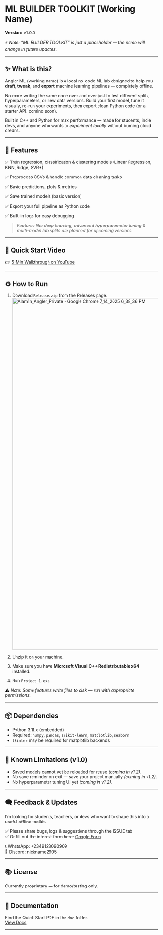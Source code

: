  # ML BUILDER TOOLKIT (Working Name)

**Version:** v1.0.0

⚡ *Note: “ML BUILDER TOOLKIT” is just a placeholder — the name will change in future updates.*

---

## ✨ What is this?

Angler ML (working name) is a local no-code ML lab designed to help you **draft**, **tweak**, and **export** machine learning pipelines — completely offline.

No more writing the same code over and over just to test different splits, hyperparameters, or new data versions. Build your first model, tune it visually, re-run your experiments, then export clean Python code (or a starter API, coming soon).

Built in C++ and Python for max performance — made for students, indie devs, and anyone who wants to *experiment locally* without burning cloud credits.

---

## 🚀 **Features**

✅ Train regression, classification & clustering models (Linear Regression, KNN, Ridge, SVR*)

✅ Preprocess CSVs & handle common data cleaning tasks

✅ Basic predictions, plots & metrics

✅ Save trained models (basic version)

✅ Export your full pipeline as Python code

✅ Built-in logs for easy debugging

> *Features like deep learning, advanced hyperparameter tuning & multi-model lab splits are planned for upcoming versions.*

---

## 🎥 **Quick Start Video**

👉 [5-Min Walkthrough on YouTube](https://youtu.be/xFQB1z091gQ)

---

## ⚙️ **How to Run**

1. Download `Release.zip` from the Releases page.<img width="1920" height="1161" alt="Alam1n_Angler_Private - Google Chrome 7_14_2025 6_38_36 PM" src="https://github.com/user-attachments/assets/4938d7b5-0722-4eca-a204-cb8f702ec3bd" />

2. Unzip it on your machine.
3. Make sure you have **Microsoft Visual C++ Redistributable x64** installed.
4. Run `Project_1.exe`.

⚠️ *Note: Some features write files to disk — run with appropriate permissions.*

---

## 📦 **Dependencies**

- Python 3.11.x (embedded)
- Required: `numpy`, `pandas`, `scikit-learn`, `matplotlib`, `seaborn`
- `tkinter` may be required for matplotlib backends

---

## 📝 **Known Limitations (v1.0)**

- Saved models cannot yet be reloaded for reuse *(coming in v1.2)*.
- No save reminder on exit — save your project manually *(coming in v1.2)*.
- No hyperparameter tuning UI yet *(coming in v1.2)*.

---

## 🗨️ **Feedback & Updates**

I’m looking for students, teachers, or devs who want to shape this into a useful offline toolkit.

✅ Please share bugs, logs & suggestions through the ISSUE tab  
✅ Or fill out the interest form here: [Google Form](https://docs.google.com/forms/d/e/1FAIpQLSf4vGP_arZPJekjHDQhDQDeuRGb6RH_2mxIi-pFBv3_NsZe3A/viewform?usp=header)

📞 WhatsApp: +2349128090909  
💬 Discord: nickname2905

---

## 📚 **License**

Currently proprietary — for demo/testing only.

---

## 📘 **Documentation**

Find the Quick Start PDF in the `doc` folder.  
[View Docs](./doc)

---


